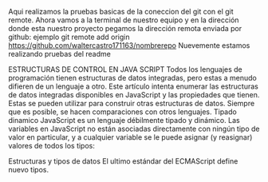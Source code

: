 Aqui realizamos la pruebas basicas de la coneccion del git con el git remote.
Ahora vamos a la terminal de nuestro equipo y en la dirección donde esta nuestro proyecto pegamos la dirección remota enviada por github: ejemplo
git remote add origin https://github.com/waltercastro171163/nombrerepo
Nuevemente estamos realizando pruebas del readme

ESTRUCTURAS DE CONTROL EN JAVA SCRIPT
Todos los lenguajes de programación tienen estructuras de datos integradas, pero estas a menudo difieren de un lenguaje a otro. Este artículo intenta enumerar las estructuras de datos integradas disponibles en JavaScript y las propiedades que tienen. Estas se pueden utilizar para construir otras estructuras de datos. Siempre que es posible, se hacen comparaciones con otros lenguajes.
Tipado dinamico 
JavaScript es un lenguaje débilmente tipado y dinámico. Las variables en JavaScript no están asociadas directamente con ningún tipo de valor en particular, y a cualquier variable se le puede asignar (y reasignar) valores de todos los tipos:

Estructuras y tipos de datos
El ultimo estándar del ECMAScript define nuevo tipos.
